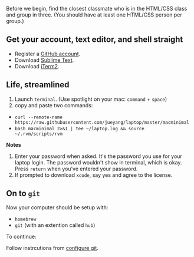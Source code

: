 Before we begin, find the closest classmate who is in the HTML/CSS class and group in three. (You should have at least one HTML/CSS person per group.)

## Get your account, text editor, and shell straight

- Register a [GitHub account](https://github.com).
- Download [Sublime Text](http://www.sublimetext.com/).
- Download [iTerm2](http://iterm2.com/).

## Life, streamlined

1. Launch `terminal`. (Use spotlight on your mac: `command` + `space`)
2. copy and paste two commands:

- `curl --remote-name https://raw.githubusercontent.com/jueyang/laptop/master/macminimal`
- `bash macminimal 2>&1 | tee ~/laptop.log && source ~/.rvm/scripts/rvm`

**Notes** 

1. Enter your password when asked. It's the password you use for your laptop login. The password wouldn't show in terminal, which is okay. Press `return` when you've entered your password.
2. If prompted to download `xcode`, say yes and agree to the license.

## On to `git`

Now your computer should be setup with:

- `homebrew`
- `git` (with an extention called `hub`)

To continue:

Follow instrcutions from [configure git](https://github.com/jueyang/know-your-tools/blob/master/0-setup.md#configure-git).